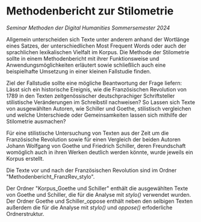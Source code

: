 # Methodenbericht zur Stilometrie

*Seminar Methoden der Digital Humanities Sommersemester 2024*


Allgemein unterscheiden sich Texte unter anderem anhand der Wortlänge eines Satzes, der unterschiedlichen Most Frequent Words oder auch der sprachlichen lexikalischen Vielfalt im Korpus.
Die Methode der Stilometrie sollte in einem Methodenbericht mit ihrer Funktionsweise und Anwendungsmöglichkeiten erläutert sowie schließlich auch eine beispielhafte Umsetzung in einer kleinen Fallstudie finden.

Ziel der Fallstudie sollte eine mögliche Beantwortung der Frage liefern: Lässt sich ein historische Ereignis, wie die Französischen Revolution von 1789 in den Texten zeitgenössischer deutschprachiger Schriftsteller stilistische Veränderungen im Schreibstil nachweisen? So Lassen sich Texte von ausgewählten Autoren, wie Schiller und Goethe, stilistisch vergleichen und welche Unterschiede oder Gemeinsamkeiten lassen sich mithilfe der Stilometrie ausmachen?


Für eine stilistische Untersuchung von Texten aus der Zeit um die Französische Revolution sowie für einen Vergleich der beiden Autoren Johann Wolfgang von Goethe und Friedrich Schiller, deren Freundschaft womöglich auch in ihren Werken deutlich werden könnte, wurde jeweils ein Korpus erstellt. 

Die Texte vor und nach der Französischen Revolution sind im Ordner "Methodenbericht_FranzRev_stylo". 

Der Ordner "Korpus_Goethe und Schiller" enthält die ausgewählten Texte von Goethe und Schiller, die für die Analyse mit *stylo()* verwendet wurden. 
Der Ordner Goethe und Schiller_oppose enthält neben den selbigen Texten außerdem die für die Analyse mit *stylo()* und *oppose()* erfoderliche Ordnerstruktur.




